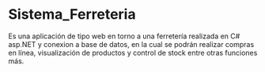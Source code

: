 # Sistema_Ferreteria
Es una aplicación de tipo web en torno a una ferretería realizada en C# asp.NET y conexion a base de datos, en la cual se podrán realizar compras en línea, visualización de productos y control de stock entre otras funciones más.
